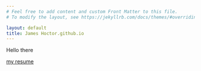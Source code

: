 ```yaml
---
# Feel free to add content and custom Front Matter to this file.
# To modify the layout, see https://jekyllrb.com/docs/themes/#overriding-theme-defaults

layout: default
title: James Hoctor.github.io
---
```


Hello there

[my resume](resume.pdf)
